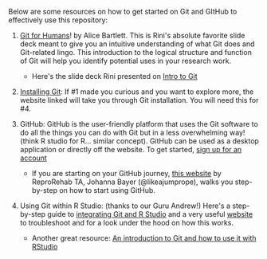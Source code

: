 Below are some resources on how to get started on Git and GItHub to effectively use this repository:

1) [Git for Humans](https://speakerdeck.com/alicebartlett/git-for-humans)! by Alice Bartlett. This is Rini's absolute favorite slide deck meant to give you an intuitive understanding of what Git does and Git-related lingo. This introduction to the logical structure and function of Git will help you identify potential uses in your research work. 
	* Here's the slide deck Rini presented on [Intro to Git](https://github.com/rinivarg/ReproRehab2024-Pod3/blob/main/Git%20and%20GitHub/Intro_to_Git.pdf)

2) [Installing Git](https://git-scm.com/book/en/v2/Getting-Started-Installing-Git): If #1 made you curious and you want to explore more, the website linked will take you through Git installation. You will need this for #4.

3) GitHub: GitHub is the user-friendly platform that uses the Git software to do all the things you can do with Git but in a less overwhelming way! (think R studio for R... similar concept). GitHub can be used as a desktop application or directly off the website. To get started, [sign up for an account](https://github.com/signup?ref_cta=Sign+up&ref_loc=header+logged+out&ref_page=%2F&source=header-home)
   	* If you are starting on your GitHub journey, [this website](https://git-course.netlify.app) by ReproRehab TA, Johanna Bayer (@likeajumprope), walks you step-by-step on how to start using GitHub.

5) Using Git within R Studio: (thanks to our Guru Andrew!) Here's a step-by-step guide to [integrating Git and R Studio](https://github.com/rinivarg/ReproRehab2024-Pod3/blob/main/Materials/Bonus/Github%20integration%20in%20Rstudio%20-%20How%20to%20download%20the%20repo%20into%20Rstudio%20and%20keep%20it%20updated%20on%20your%20local%20machine..pdf) and a very useful [website](https://happygitwithr.com/fork-and-clone#fork-configure-upstream) to troubleshoot and for a look under the hood on how this works.
	* Another great resource: [An introduction to Git and how to use it with RStudio](https://r-bio.github.io/intro-git-rstudio/)

